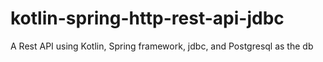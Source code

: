 # kotlin-spring-http-rest-api-jdbc
A Rest API using Kotlin, Spring framework, jdbc, and Postgresql as the db
